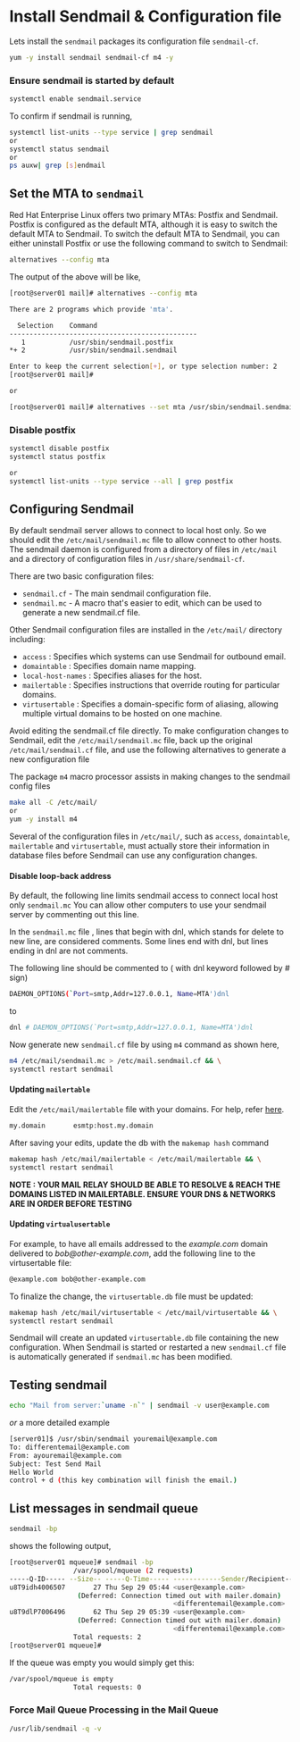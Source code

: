 # Install Sendmail & Configuration file

Lets install the `sendmail` packages its configuration file `sendmail-cf`. 

```sh
yum -y install sendmail sendmail-cf m4 -y
```
### Ensure sendmail is started by default
```sh
systemctl enable sendmail.service
```
To confirm if sendmail is running,
```sh
systemctl list-units --type service | grep sendmail
or
systemctl status sendmail
or
ps auxw| grep [s]endmail
```


## Set the MTA to `sendmail`
Red Hat Enterprise Linux offers two primary MTAs: Postfix and Sendmail. Postfix is configured as the default MTA, although it is easy to switch the default MTA to Sendmail. To switch the default MTA to Sendmail, you can either uninstall Postfix or use the following command to switch to Sendmail:
```sh
alternatives --config mta
```

The output of the above will be like,
```sh
[root@server01 mail]# alternatives --config mta

There are 2 programs which provide 'mta'.

  Selection    Command
-----------------------------------------------
   1           /usr/sbin/sendmail.postfix
*+ 2           /usr/sbin/sendmail.sendmail

Enter to keep the current selection[+], or type selection number: 2
[root@server01 mail]#

or

[root@server01 mail]# alternatives --set mta /usr/sbin/sendmail.sendmail
```
### Disable postfix
```sh
systemctl disable postfix
systemctl status postfix

or
systemctl list-units --type service --all | grep postfix
```

## Configuring Sendmail
By default sendmail server allows to connect to local host only. So we should edit the `/etc/mail/sendmail.mc` file to allow connect to other hosts. The sendmail daemon is configured from a directory of files in `/etc/mail` and a directory of configuration files in `/usr/share/sendmail-cf`. 

There are two basic configuration files:
 - `sendmail.cf` - The main sendmail configuration file.
 - `sendmail.mc` - A macro that's easier to edit, which can be used to generate a new sendmail.cf file.

Other Sendmail configuration files are installed in the `/etc/mail/` directory including:
 - `access` : Specifies which systems can use Sendmail for outbound email.
 - `domaintable` : Specifies domain name mapping.
 - `local-host-names` : Specifies aliases for the host.
 - `mailertable` : Specifies instructions that override routing for particular domains.
 - `virtusertable` : Specifies a domain-specific form of aliasing, allowing multiple virtual domains to be hosted on one machine.

Avoid editing the sendmail.cf file directly. To make configuration changes to Sendmail, edit the `/etc/mail/sendmail.mc` file, back up the original `/etc/mail/sendmail.cf` file, and use the following alternatives to generate a new configuration file

The package `m4` macro processor assists in making changes to the sendmail config files

```sh
make all -C /etc/mail/
or 
yum -y install m4
```

Several of the configuration files in `/etc/mail/`, such as `access`, `domaintable`, `mailertable` and `virtusertable`, must actually store their information in database files before Sendmail can use any configuration changes.

#### Disable loop-back address
By default, the following line limits sendmail access to connect local host only `sendmail.mc` You can allow other computers to use your sendmail server by commenting out this line. 

In the `sendmail.mc` file , lines that begin with dnl, which stands for delete to new line, are considered comments. Some lines end with dnl, but lines ending in dnl are not comments.

The following line should be commented to ( with dnl keyword followed by # sign)
```sh
DAEMON_OPTIONS(`Port=smtp,Addr=127.0.0.1, Name=MTA')dnl
```
to
```sh
dnl # DAEMON_OPTIONS(`Port=smtp,Addr=127.0.0.1, Name=MTA')dnl
```
Now generate new `sendmail.cf` file by using `m4` command as shown here,
```sh
m4 /etc/mail/sendmail.mc > /etc/mail.sendmail.cf && \
systemctl restart sendmail
```

#### Updating `mailertable`
Edit the `/etc/mail/mailertable` file with your domains. For help, refer [here](http://www.sendmail.com/sm/open_source/docs/m4/mailertables.html). 
```sh
my.domain		esmtp:host.my.domain
```
After saving your edits, update the db with the `makemap hash` command
```sh
makemap hash /etc/mail/mailertable < /etc/mail/mailertable && \
systemctl restart sendmail
```

**NOTE : YOUR MAIL RELAY SHOULD BE ABLE TO RESOLVE & REACH THE DOMAINS LISTED IN MAILERTABLE. ENSURE YOUR DNS & NETWORKS ARE IN ORDER BEFORE TESTING**

#### Updating `virtualusertable`
For example, to have all emails addressed to the _example.com_ domain delivered to _bob@other-example.com_, add the following line to the virtusertable file:

```sh
@example.com bob@other-example.com
```
To finalize the change, the `virtusertable.db` file must be updated:
```sh
makemap hash /etc/mail/virtusertable < /etc/mail/virtusertable && \
systemctl restart sendmail
```
Sendmail will create an updated `virtusertable.db` file containing the new configuration. When Sendmail is started or restarted a new `sendmail.cf` file is automatically generated if `sendmail.mc` has been modified.


## Testing sendmail
```sh
echo "Mail from server:`uname -n`" | sendmail -v user@example.com
```
_or_ a more detailed example
```sh
[server01]$ /usr/sbin/sendmail youremail@example.com
To: differentemail@example.com
From: ayouremail@example.com
Subject: Test Send Mail
Hello World
control + d (this key combination will finish the email.)
```

## List messages in sendmail queue
```sh
sendmail -bp
```
shows the following output,
```sh
[root@server01 mqueue]# sendmail -bp
                /var/spool/mqueue (2 requests)
-----Q-ID----- --Size-- -----Q-Time----- ------------Sender/Recipient-----------
u8T9idh4006507       27 Thu Sep 29 05:44 <user@example.com>
                 (Deferred: Connection timed out with mailer.domain)
                                         <differentemail@example.com>
u8T9dlP7006496       62 Thu Sep 29 05:39 <user@example.com>
                 (Deferred: Connection timed out with mailer.domain)
                                         <differentemail@example.com>
                Total requests: 2
[root@server01 mqueue]#
```
If the queue was empty you would simply get this:
```sh
/var/spool/mqueue is empty
                Total requests: 0
```                
### Force Mail Queue Processing in the Mail Queue
```sh
/usr/lib/sendmail -q -v 
```
